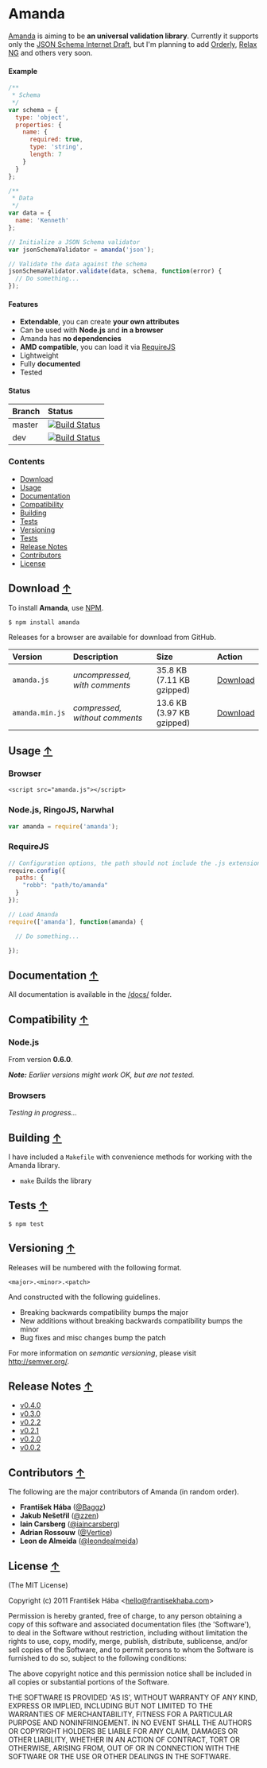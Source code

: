 <a name="amanda"></a>
# Amanda

[Amanda](https://github.com/Baggz/Amanda) is aiming to be **an universal validation library**. Currently it supports only the [JSON Schema Internet Draft](http://tools.ietf.org/html/draft-zyp-json-schema-03), but I'm planning to add [Orderly](http://orderly-json.org/), [Relax NG](http://relaxng.org/) and others very soon.

<a name="example"></a>
#### Example

```javascript
/**
 * Schema
 */
var schema = {
  type: 'object',
  properties: {
    name: {
      required: true,
      type: 'string',
      length: 7
    }
  }
};

/**
 * Data
 */
var data = {
  name: 'Kenneth'
};

// Initialize a JSON Schema validator
var jsonSchemaValidator = amanda('json');

// Validate the data against the schema
jsonSchemaValidator.validate(data, schema, function(error) {
  // Do something...
});
```

<a name="features"></a>
#### Features

* **Extendable**, you can create **your own attributes**
* Can be used with **Node.js** and **in a browser**
* Amanda has **no dependencies**
* **AMD compatible**, you can load it via [RequireJS](https://github.com/jrburke/requirejs)
* Lightweight
* Fully **documented**
* Tested

<a name="status"></a>
#### Status

| **Branch** | **Status** |
|:-----------|:----------|
| master | [![Build Status](https://secure.travis-ci.org/Baggz/Amanda.png?branch=master)](http://travis-ci.org/Baggz/Amanda) |
| dev | [![Build Status](https://secure.travis-ci.org/Baggz/Amanda.png?branch=dev)](http://travis-ci.org/Baggz/Amanda) |

<a name="contents"></a>
### Contents

<ul>
  <li><a href="#Download">Download</a></li>
  <li><a href="#Usage">Usage</a></li>
  <li><a href="#Documentation">Documentation</a></li>
  <li><a href="#Compatibility">Compatibility</a></li>
  <li><a href="#Building">Building</a></li>
  <li><a href="#Tests">Tests</a></li>
  <li><a href="#Versioning">Versioning</a></li>
  <li><a href="#Tests">Tests</a></li>
  <li><a href="#Release Notes">Release Notes</a></li>
  <li><a href="#Contributors">Contributors</a></li>
  <li><a href="#License">License</a></li>
</ul>

<a name="Download"></a>
## Download [&uarr;](#Contents)

To install **Amanda**, use [NPM](http://npmjs.org/).

```
$ npm install amanda
```

Releases for a browser are available for download from GitHub.

| **Version** | **Description** | **Size** | **Action** |
|:------------|:----------------|:---------|:-----------|
| `amanda.js` | *uncompressed, with comments* | 35.8 KB (7.11 KB gzipped) | [Download](https://raw.github.com/Baggz/Amanda/master/releases/latest/amanda.js) |
| `amanda.min.js` | *compressed, without comments* | 13.6 KB (3.97 KB gzipped) | [Download](https://raw.github.com/Baggz/Amanda/master/releases/latest/amanda.min.js) |

<a name="Uage"></a>
## Usage [&uarr;](#Contents)

### Browser

```
<script src="amanda.js"></script>
```

### Node.js, RingoJS, Narwhal

```javascript
var amanda = require('amanda');
```

### RequireJS

```javascript
// Configuration options, the path should not include the .js extension
require.config({
  paths: {
    "robb": "path/to/amanda"
  }
});

// Load Amanda
require(['amanda'], function(amanda) {

  // Do something...

});
```

<a name="Documentation"></a>
## Documentation [&uarr;](#Contents)

All documentation is available in the [/docs/](https://github.com/Baggz/Amanda/tree/master/examples) folder.

<a name="Compatibility"></a>
## Compatibility [&uarr;](#Contents)

### Node.js

From version **0.6.0**.

***Note:** Earlier versions might work OK, but are not tested.*

### Browsers

*Testing in progress...*

<a name="Building"></a>
## Building [&uarr;](#Contents)

I have included a `Makefile` with convenience methods for working with the Amanda library.

<ul>
  <li><code>make</code> Builds the library</li>
</ul>

<a name="Tests"></a>
## Tests [&uarr;](#Contents)

```
$ npm test
```

<a name="Versioning"></a>
## Versioning [&uarr;](#Contents)

Releases will be numbered with the following format.

```
<major>.<minor>.<patch>
```

And constructed with the following guidelines.

* Breaking backwards compatibility bumps the major
* New additions without breaking backwards compatibility bumps the minor
* Bug fixes and misc changes bump the patch

For more information on *semantic versioning*, please visit http://semver.org/.

<a name="ReleaseNotes"></a>
## Release Notes [&uarr;](#Contents)

* [v0.4.0](https://github.com/Baggz/Amanda/pull/35)
* [v0.3.0](https://github.com/Baggz/Amanda/pull/26)
* [v0.2.2](https://github.com/Baggz/Amanda/pull/15)
* [v0.2.1](https://github.com/Baggz/Amanda/pull/3)
* [v0.2.0](https://github.com/Baggz/Amanda/pull/2)
* [v0.0.2](https://github.com/Baggz/Amanda/pull/1)

<a name="Contributors"></a>
## Contributors [&uarr;](#Contents)

The following are the major contributors of Amanda (in random order).

* **František Hába** ([@Baggz](https://github.com/Baggz))
* **Jakub Nešetřil** ([@zzen](https://github.com/zzen))
* **Iain Carsberg** ([@iaincarsberg](https://github.com/iaincarsberg))
* **Adrian Rossouw** ([@Vertice](https://github.com/Vertice))
* **Leon de Almeida** ([@leondealmeida](https://github.com/leondealmeida))

<a name="License"></a>
## License [&uarr;](#Contents)

(The MIT License)

Copyright (c) 2011 František Hába &lt;hello@frantisekhaba.com&gt;

Permission is hereby granted, free of charge, to any person obtaining a copy of this software and associated documentation files (the 'Software'), to deal in the Software without restriction, including without limitation the rights to use, copy, modify, merge, publish, distribute, sublicense, and/or sell copies of the Software, and to permit persons to whom the Software is furnished to do so, subject to the following conditions:

The above copyright notice and this permission notice shall be included in all copies or substantial portions of the Software.

THE SOFTWARE IS PROVIDED 'AS IS', WITHOUT WARRANTY OF ANY KIND, EXPRESS OR IMPLIED, INCLUDING BUT NOT LIMITED TO THE WARRANTIES OF MERCHANTABILITY, FITNESS FOR A PARTICULAR PURPOSE AND NONINFRINGEMENT. IN NO EVENT SHALL THE AUTHORS OR COPYRIGHT HOLDERS BE LIABLE FOR ANY CLAIM, DAMAGES OR OTHER LIABILITY, WHETHER IN AN ACTION OF CONTRACT, TORT OR OTHERWISE, ARISING FROM, OUT OF OR IN CONNECTION WITH THE SOFTWARE OR THE USE OR OTHER DEALINGS IN THE SOFTWARE.